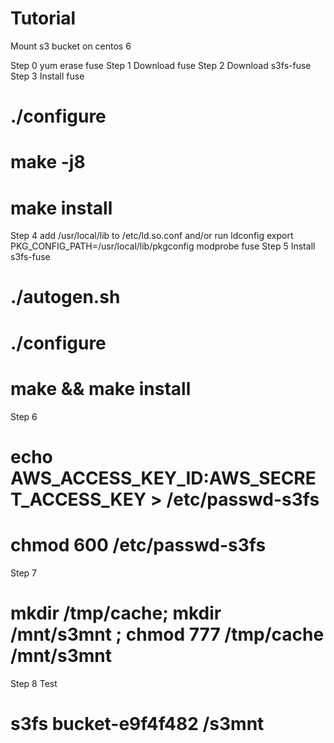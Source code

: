 # Tutorial
Mount s3 bucket on centos 6 


Step 0
yum erase fuse
Step 1
Download fuse
Step 2
Download  s3fs-fuse
Step 3
Install fuse
# ./configure
# make -j8
# make install
Step 4
add /usr/local/lib to /etc/ld.so.conf and/or run ldconfig
export PKG_CONFIG_PATH=/usr/local/lib/pkgconfig
modprobe fuse
Step 5
Install s3fs-fuse
# ./autogen.sh
# ./configure
# make && make install
Step 6
# echo AWS_ACCESS_KEY_ID:AWS_SECRET_ACCESS_KEY > /etc/passwd-s3fs
# chmod 600 /etc/passwd-s3fs
Step 7
# mkdir /tmp/cache; mkdir /mnt/s3mnt ;  chmod 777 /tmp/cache /mnt/s3mnt
Step 8
Test
# s3fs  bucket-e9f4f482  /s3mnt

